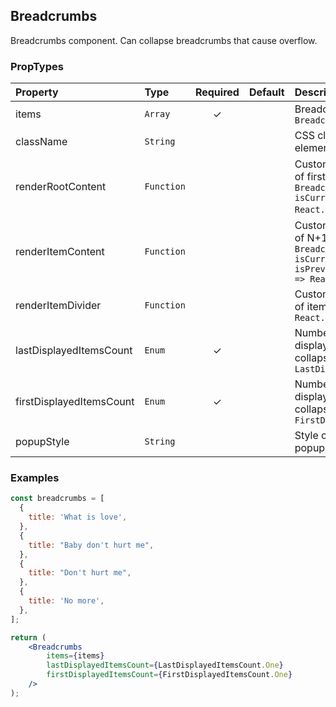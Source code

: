 ## Breadcrumbs

Breadcrumbs component. Can collapse breadcrumbs that cause overflow.

### PropTypes

| Property                 | Type       | Required | Default | Description                                                                                                                  |
| :----------------------- | :--------- | :------: | :------ | :--------------------------------------------------------------------------------------------------------------------------- |
| items                    | `Array`    |    ✓     |         | Breadcrumb items array `BreadcrumbsItem[]`                                                                                   |
| className                | `String`   |          |         | CSS class name of root element                                                                                               |
| renderRootContent        | `Function` |          |         | Custom render function of first item `(item: BreadcrumbsItem, isCurrent: boolean) => React.ReactNode;`)                      |
| renderItemContent        | `Function` |          |         | Custom render function of N+1 item `(item: BreadcrumbsItem, isCurrent: boolean, isPrevCurrent: boolean) => React.ReactNode;` |
| renderItemDivider        | `Function` |          |         | Custom render function of items separator `() => React.ReactNode;`                                                           |
| lastDisplayedItemsCount  | `Enum`     |    ✓     |         | Number of items to display after items collapse control: `LastDisplayedItemsCount`                                           |
| firstDisplayedItemsCount | `Enum`     |    ✓     |         | Number of items to display before items collapse control: `FirstDisplayedItemsCount`                                         |
| popupStyle               | `String`   |          |         | Style of collapsed items popup `staircase`                                                                                   |

### Examples

```jsx
const breadcrumbs = [
  {
    title: 'What is love',
  },
  {
    title: "Baby don't hurt me",
  },
  {
    title: "Don't hurt me",
  },
  {
    title: 'No more',
  },
];

return (
    <Breadcrumbs
        items={items}
        lastDisplayedItemsCount={LastDisplayedItemsCount.One}
        firstDisplayedItemsCount={FirstDisplayedItemsCount.One}
    />
);
```
